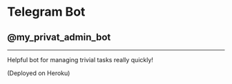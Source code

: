 # Telegram Bot
## @my_privat_admin_bot

----------

Helpful bot for managing trivial tasks really quickly!

(Deployed on Heroku)
